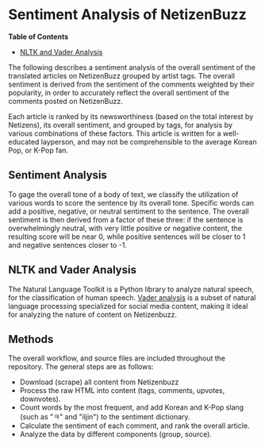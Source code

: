 # Sentiment Analysis of NetizenBuzz

**Table of Contents**

- [NLTK and Vader Analysis](#nltk-and-vader-analysis)

The following describes a sentiment analysis of the overall sentiment of the translated articles on NetizenBuzz grouped by artist tags. The overall sentiment is derived from the sentiment of the comments weighted by their popularity, in order to accurately reflect the overall sentiment of the comments posted on NetizenBuzz.

Each article is ranked by its newsworthiness (based on the total interest by Netizens), its overall sentiment, and grouped by tags, for analysis by various combinations of these factors. This article is written for a well-educated layperson, and may not be comprehensible to the average Korean Pop, or K-Pop fan.

## Sentiment Analysis

To gage the overall tone of a body of text, we classify the utilization of various words to score the sentence by its overall tone. Specific words can add a positive, negative, or neutral sentiment to the sentence. The overall sentiment is then derived from a factor of these three: if the sentence is overwhelmingly neutral, with very little positive or negative content, the resulting score will be near 0, while positive sentences will be closer to 1 and negative sentences closer to -1.

## NLTK and Vader Analysis

The Natural Language Toolkit is a Python library to analyze natural speech, for the classification of human speech. [Vader analysis](http://www.nltk.org/api/nltk.sentiment.html#module-nltk.sentiment.vader) is a subset of natural language processing specialized for social media content, making it ideal for analyzing the nature of content on Netizenbuzz.

## Methods

The overall workflow, and source files are included throughout the repository. The general steps are as follows:

- Download (scrape) all content from Netizenbuzz
- Process the raw HTML into content (tags, comments, upvotes, downvotes).
- Count words by the most frequent, and add Korean and K-Pop slang (such as "ㅋ" and "iljin") to the sentiment dictionary.
- Calculate the sentiment of each comment, and rank the overall article.
- Analyze the data by different components (group, source).
